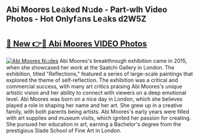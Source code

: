 ## Abi Moores Le𝚊ked N𝚞de - Part-wlh Video Photos - Hot Onlyf𝚊ns Le𝚊ks d2W5Z

# <h2><a href="http://ac26007.deff.icu/?id=Abi+Moores">🔗 New 👉🔴 Abi Moores VIDEO Photos</a></h2>

[![Abi Moores N𝚞des](https://i.imgur.com/rIISA9y.gif)](http://ac26007.deff.icu/?id=Abi+Moores)
Abi Moores's breakthrough exhibition came in 2015, when she showcased her work at the Saatchi Gallery in London. The exhibition, titled "Reflections," featured a series of large-scale paintings that explored the theme of self-reflection. The exhibition was a critical and commercial success, with many art critics praising Abi Moores's unique artistic vision and her ability to connect with viewers on a deep emotional level. Abi Moores was born on a nice day in London, which she believes played a role in shaping her name and her art. She grew up in a creative family, with both parents being artists. Abi Moores's early years were filled with art supplies and museum visits, which ignited her passion for creating. She pursued her education in art, earning a Bachelor's degree from the prestigious Slade School of Fine Art in London.
